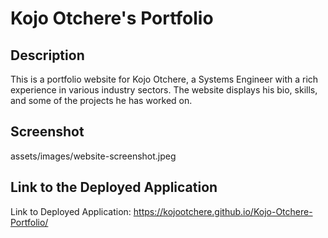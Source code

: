 # Kojo Otchere's Portfolio

## Description

This is a portfolio website for Kojo Otchere, a Systems Engineer with a rich experience in various industry sectors. The website displays his bio, skills, and some of the projects he has worked on.

## Screenshot

assets/images/website-screenshot.jpeg

## Link to the Deployed Application

Link to Deployed Application: https://kojootchere.github.io/Kojo-Otchere-Portfolio/
